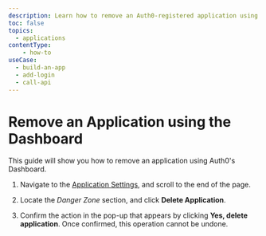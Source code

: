 ```yaml
---
description: Learn how to remove an Auth0-registered application using the Auth0 Dashboard.
toc: false
topics:
  - applications
contentType: 
    - how-to
useCase:
  - build-an-app
  - add-login
  - call-api
---
```


# Remove an Application using the Dashboard

This guide will show you how to remove an application using Auth0's Dashboard.

1. Navigate to the [Application Settings](${manage_url}/#/applications/${account.clientId}/settings), and scroll to the end of the page. 

2. Locate the *Danger Zone* section, and click **Delete Application**. 

3. Confirm the action in the pop-up that appears by clicking **Yes, delete application**. Once confirmed, this operation cannot be undone.
